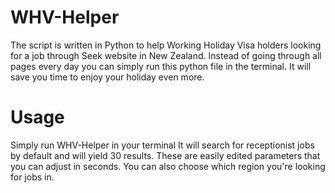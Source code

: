 # WHV-Helper

The script is written in Python to help Working Holiday Visa holders looking for a job through Seek website in New Zealand. Instead of going through all pages every day you can simply run this python file in the terminal. It will save you time to enjoy your holiday even more.

# Usage

Simply run WHV-Helper in your terminal
It will search for receptionist jobs by default and will yield 30 results. These are easily edited parameters that you can adjust in seconds.
You can also choose which region you're looking for jobs in.
